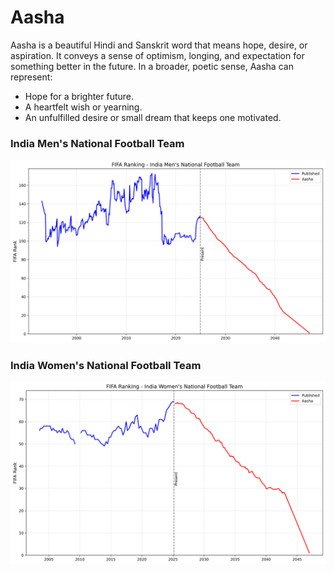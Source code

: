 # Aasha


<!-- WARNING: THIS FILE WAS AUTOGENERATED! DO NOT EDIT! -->

Aasha is a beautiful Hindi and Sanskrit word that means hope, desire, or
aspiration. It conveys a sense of optimism, longing, and expectation for
something better in the future. In a broader, poetic sense, Aasha can
represent:

- Hope for a brighter future.
- A heartfelt wish or yearning.
- An unfulfilled desire or small dream that keeps one motivated.

### India Men's National Football Team

![](images/asha_men.png)

### India Women's National Football Team

![](images/asha_women.png)
